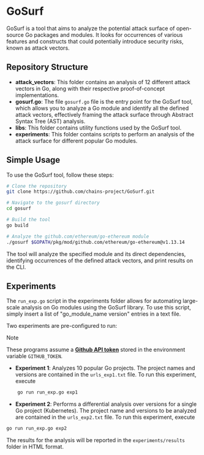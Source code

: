 # GoSurf

GoSurf is a tool that aims to analyze the potential attack surface of open-source Go packages and modules. It looks for occurrences of various features and constructs that could potentially introduce security risks, known as attack vectors.

## Repository Structure

- **attack_vectors**: This folder contains an analysis of 12 different attack vectors in Go, along with their respective proof-of-concept implementations.
- **gosurf.go**: The file `gosurf.go` file is the entry point for the GoSurf tool, which allows you to analyze a Go module and identify all the defined attack vectors, effectively framing the attack surface through Abstract Syntax Tree (AST) analysis.
- **libs**: This folder contains utility functions used by the GoSurf tool.
- **experiments**: This folder contains scripts to perform an analysis of the attack surface for different popular Go modules.

## Simple Usage
To use the GoSurf tool, follow these steps:

```bash
# Clone the repository
git clone https://github.com/chains-project/GoSurf.git

# Navigate to the gosurf directory
cd gosurf

# Build the tool
go build

# Analyze the github.com/ethereum/go-ethereum module
./gosurf $GOPATH/pkg/mod/github.com/ethereum/go-ethereum@v1.13.14

```
The tool will analyze the specified module and its direct dependencies,
identifying occurrences of the defined attack vectors, and print results on the CLI.


## Experiments
The `run_exp.go` script in the experiments folder allows for automating large-scale analysis on Go modules using the GoSurf library. To use this script, simply insert a list of "go_module_name version" entries in a text file.

Two experiments are pre-configured to run:

>[!NOTE]
>These programs assume a [**Github API token**](https://docs.github.com/en/authentication/keeping-your-account-and-data-secure/managing-your-personal-access-tokens) stored in the environment variable `GITHUB_TOKEN`.


- **Experiment 1**: Analyzes 10 popular Go projects. The project names and versions are contained in the `urls_exp1.txt` file. To run this experiment, execute 

```bash
    go run run_exp.go exp1
```

- **Experiment 2**: Performs a differential analysis over versions for a single Go project (Kubernetes). The project name and versions to be analyzed are contained in the `urls_exp2.txt` file. To run this experiment, execute 

```bash
go run run_exp.go exp2
```

The results for the analysis will be reported in the `experiments/results` folder in HTML format.
 
